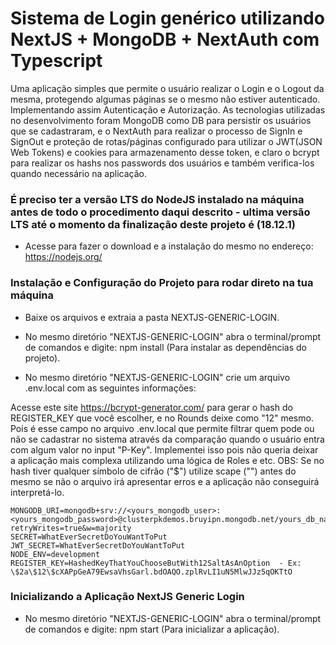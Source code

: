 # Sistema de Login genérico utilizando NextJS + MongoDB + NextAuth com Typescript

Uma aplicação simples que permite o usuário realizar o Login e o Logout da mesma, protegendo algumas páginas se o mesmo não estiver autenticado. Implementando assim Autenticação e Autorização. As tecnologias utilizadas no desenvolvimento foram MongoDB como DB para persistir os usuários que se cadastraram, e o NextAuth para realizar o processo de SignIn e SignOut e proteção de rotas/páginas configurado para utilizar o JWT(JSON Web Tokens) e cookies para armazenamento desse token, e claro o bcrypt para realizar os hashs nos passwords dos usuários e também verifica-los quando necessário na aplicação.

### É preciso ter a versão LTS do NodeJS instalado na máquina antes de todo o procedimento daqui descrito - ultima versão LTS até o momento da finalização deste projeto é (18.12.1)

- Acesse para fazer o download e a instalação do mesmo no endereço: https://nodejs.org/

### Instalação e Configuração do Projeto para rodar direto na tua máquina

- Baixe os arquivos e extraia a pasta NEXTJS-GENERIC-LOGIN.

- No mesmo diretório "NEXTJS-GENERIC-LOGIN" abra o terminal/prompt de comandos e digite: npm install (Para instalar as dependências do projeto).

- No mesmo diretório "NEXTJS-GENERIC-LOGIN" crie um arquivo .env.local com as seguintes informações:

Acesse este site https://bcrypt-generator.com/ para gerar o hash do REGISTER_KEY que você escolher, e no Rounds deixe como "12" mesmo. Pois é esse campo no arquivo .env.local que permite filtrar quem pode ou não se cadastrar no sistema através da comparação quando o usuário entra com algum valor no input "P-Key". Implementei isso pois não queria deixar a aplicação mais complexa utilizando uma lógica de Roles e etc. OBS: Se no hash tiver qualquer símbolo de cifrão ("$") utilize scape ("\") antes do mesmo se não o arquivo irá apresentar erros e a aplicação não conseguirá interpretá-lo.

```
MONGODB_URI=mongodb+srv://<yours_mongodb_user>:<yours_mongodb_password>@clusterpkdemos.bruyipn.mongodb.net/yours_db_name?retryWrites=true&w=majority
SECRET=WhatEverSecretDoYouWantToPut
JWT_SECRET=WhatEverSecretDoYouWantToPut
NODE_ENV=development
REGISTER_KEY=HashedKeyThatYouChooseButWith12SaltAsAnOption  - Ex: \$2a\$12\$cXAPpGeA79EwsaVhsGarl.bdOAQO.zplRvLI1uN5MlwJJz5qOKTtO
```

### Inicializando a Aplicação NextJS Generic Login

- No mesmo diretório "NEXTJS-GENERIC-LOGIN" abra o terminal/prompt de comandos e digite: npm start (Para inicializar a aplicação).

